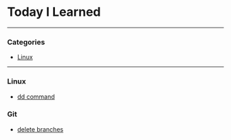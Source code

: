 # Today I Learned
---

### Categories
* [Linux](#linux)

---

### Linux

- [dd command](linux/dd_command.md)

### Git

- [delete branches](git/delete_branch.md) 
